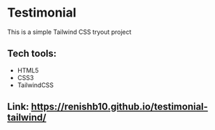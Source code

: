 # Testimonial

This is a simple Tailwind CSS tryout project

## Tech tools:

- HTML5
- CSS3
- TailwindCSS

## Link: https://renishb10.github.io/testimonial-tailwind/
